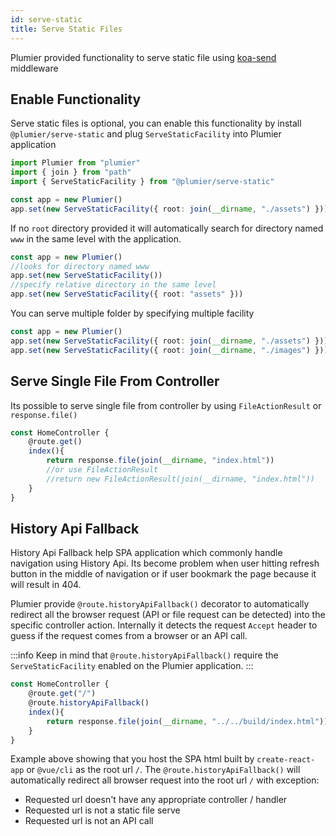 ```yaml
---
id: serve-static
title: Serve Static Files
---
```


Plumier provided functionality to serve static file using [koa-send](https://www.npmjs.com/package/koa-send) middleware

## Enable Functionality
Serve static files is optional, you can enable this functionality by install `@plumier/serve-static` and plug `ServeStaticFacility` into Plumier application

```typescript
import Plumier from "plumier"
import { join } from "path"
import { ServeStaticFacility } from "@plumier/serve-static"

const app = new Plumier()
app.set(new ServeStaticFacility({ root: join(__dirname, "./assets") }))
```

If no `root` directory provided it will automatically search for directory named `www` in the same level with the application. 

```typescript
const app = new Plumier()
//looks for directory named www
app.set(new ServeStaticFacility())
//specify relative directory in the same level 
app.set(new ServeStaticFacility({ root: "assets" }))
```

You can serve multiple folder by specifying multiple facility

```typescript
const app = new Plumier()
app.set(new ServeStaticFacility({ root: join(__dirname, "./assets") }))
app.set(new ServeStaticFacility({ root: join(__dirname, "./images") }))
```

## Serve Single File From Controller
Its possible to serve single file from controller by using `FileActionResult` or `response.file()`

```typescript
const HomeController {
    @route.get()
    index(){
        return response.file(join(__dirname, "index.html"))
        //or use FileActionResult
        //return new FileActionResult(join(__dirname, "index.html"))
    }
}
```

## History Api Fallback
History Api Fallback help SPA application which commonly handle navigation using History Api. Its become problem when user hitting refresh button in the middle of navigation or if user bookmark the page because it will result in 404. 

Plumier provide `@route.historyApiFallback()` decorator to automatically redirect all the browser request (API or file request can be detected) into the specific controller action. Internally it detects the request `Accept` header to guess if the request comes from a browser or an API call.

:::info
Keep in mind that `@route.historyApiFallback()` require the `ServeStaticFacility` enabled on the Plumier application.
:::


```typescript
const HomeController {
    @route.get("/")
    @route.historyApiFallback()
    index(){
        return response.file(join(__dirname, "../../build/index.html"))
    }
}
```

Example above showing that you host the SPA html built by `create-react-app` or `@vue/cli` as the root url `/`. The `@route.historyApiFallback()` will automatically redirect all browser request into the root url `/` with exception:
* Requested url doesn't have any appropriate controller / handler 
* Requested url is not a static file serve
* Requested url is not an API call